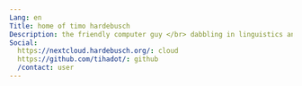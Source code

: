 ```yaml
---
Lang: en
Title: home of timo hardebusch
Description: the friendly computer guy </br> dabbling in linguistics and buzzwords
Social:
  https://nextcloud.hardebusch.org/: cloud
  https://github.com/tihadot/: github
  /contact: user
---
```

